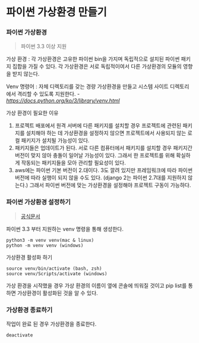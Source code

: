 # 파이썬 가상환경 만들기



### 파이썬 가상환경 



>파이썬 3.3 이상 지원



가상 환경 :  각 가상환경은 고유한 파이썬 bin을 가지며 독립적으로 설치된 파이썬 패키지 집합을 가질 수 있다. 각 가상환경은 서로 독립적이여서 다른 가상환경의 모듈의 영향을 받지 않는다.

Venv 명령어 : 자체 디렉토리를 갖는 경량 가상환경을 만들고 시스템 사이트 디렉토리에서 격리할 수 있도록 지원한다. - _https://docs.python.org/ko/3/library/venv.html_



가상 환경이 필요한 이유 

1. 프로젝트 배포에서 원격 서버에 다른 패키지를 설치할 경우 프로젝트에 관련된 패키지를 설치해야 하는 데 가상환경을 설정하지 않으면 프로젝트에서 사용되지 않는 로컬 패키지가 설치될 가능성이 있다.
2.  패키지들은 업데이트가 된다. 서로 다른 컴퓨터에서 패키지를 설치할 경우 패키지간 버전이 맞지 않아 충돌이 일어날 가능성이 있다. 그래서 한 프로젝트를 위해 확실하게 작동되는 패키지들을 모아 관리할 필요성이 있다.
3. aws에는 파이썬 기본 버전이 2.대이다. 3도 깔려 있지만 프레임워크에 따라 파이썬 버전에 따라 실행이 되지 않을 수도 있다. (django 2는 파이썬 2.7대를 지원하지 않는다.) 그래서 파이썬 버전에 맞는 가상환경을 설정해야 프로젝트 구동이 가능하다.





### 파이썬 가상환경 설정하기



> [공식문서](https://docs.python.org/ko/3/library/venv.html)



파이썬 3.3 부터 지원하는 venv 명령을 통해 생성한다.

```
python3 -m venv venv(mac & linux)
python -m venv venv (windows)
```



가상환경 활성화 하기

```
source venv/bin/activate (bash, zsh)
source venv/Scripts/activate (windows)
```



가상 환경을 시작했을 경우 가상 환경의 이름이 옆에 콘솔에 띄워질 것이고 pip list를 통하면 가상환경이 활성화된 것을 알 수 있다.





### 가상환경 종료하기



작업이 완료 된 경우 가상환경을 종료한다.

```
deactivate
```

